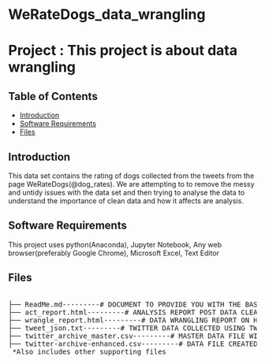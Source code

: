 # WeRateDogs_data_wrangling
# Project : This project is about data wrangling 

## Table of Contents

- [Introduction](#intro)
- [Software Requirements](#sr)
- [Files](#files)

<a id="intro"></a>

## Introduction

This data set contains the rating of dogs collected from the tweets from the page WeRateDogs(@dog_rates). We are attempting to to remove the messy and untidy issues with the data set and then trying to analyse the data to understand the importance of clean data and how it affects are analysis.


<a id="sr"></a>

## Software Requirements

This project uses python(Anaconda), Jupyter Notebook, Any web browser(preferably Google Chrome), Microsoft Excel, Text Editor

<a id="files"></a>

## Files

<pre>

├── ReadMe.md---------# DOCUMENT TO PROVIDE YOU WITH THE BASIC LAYOUT OF THIS PROJECT 
├── act_report.html---------# ANALYSIS REPORT POST DATA CLEANING 
├── wrangle_report.html---------# DATA WRANGLING REPORT ON HOW THE DATA CLEANING PROCESS WAS FOLLOWED 
├── tweet_json.txt---------# TWITTER DATA COLLECTED USING TWEEPY API
├── twitter_archive_master.csv---------# MASTER DATA FILE WITH ALL ORIGINAL DATA 
├── twitter-archive-enhanced.csv---------# DATA FILE CREATED AFTER DATA WRANGLING
 *Also includes other supporting files 

</pre>

